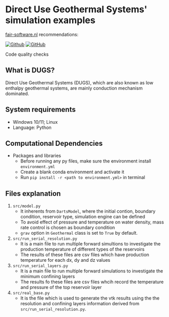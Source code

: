 # Direct Use Geothermal Systems' simulation examples

[fair-software.nl](https://fair-software.nl) recommendations:

[![Github](https://img.shields.io/badge/github-repo-000.svg?logo=github&labelColor=gray&color=blue/target?=https://github.com/ychen1492/dugs_simulation_examples)](https://github.com/ychen1492/dugs_simulation_examples)
[![GitHub](https://img.shields.io/github/license/ychen1492/reference-simulation)](https://github.com/ychen1492/dugs_simulation_examples/blob/main/LICENSE)


Code quality checks
<!--
[![GitHub Workflow Status (with branch)](https://img.shields.io/github/actions/workflow/status/ychen1492/reference-simulation/python-app.yml?branch=master)](https://github.com/ychen1492/reference-simulation/actions/workflows/python-app.yml)
[![codecov](https://codecov.io/gh/ychen1492/reference-simulation/branch/main/graph/badge.svg?token=W985RZZXSS)](https://codecov.io/gh/ychen1492/reference-simulation) -->

## What is DUGS?
Direct Use Geothermal Systems (DUGS), which are also known as low enthalpy geothermal systems, are mainly conduction mechanism dominated.
## System requirements
- Windows 10/11; Linux
- Language: Python

## Computational Dependencies
- Packages and libraries
    - Before running any py files, make sure the environment install `environment.yml`
    - Create a blank conda environment and activate it
    - Run `pip install -r <path to environment.yml>` in terminal

## Files explanation
1. `src/model.py`
    - It inherents from `DartsModel`, where the initial contion, boundary condition, reservoir type, simulation engine can be defined
    - To avoid effect of pressure and temperature on water density, mass rate control is chosen as boundary condition
    - `grav` option in `Geothermal` class is set to `True` by default.
2. `src/run_serial_resolution.py`
    - It is a main file to run multiple forward simultions to investigate the production temperature of different types of the reservoirs
    - The results of these files are csv files which have production temperature for each dx, dy and dz values
3. `src/run_serial_layers.py`
    - It is a main file to run multiple forward simulations to investigate the minimum confining layers
    - The results fo these files are csv files whcih record the temperature and pressure of the top reservoir layer
4. `src/real_base.py`
    - It is the file which is used to generate the vtk results using the the resolution and confining layers information derived from `src/run_serial_resolution.py`.
